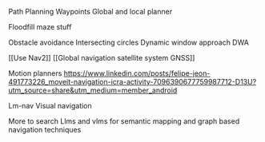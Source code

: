 Path Planning
Waypoints
Global and local planner

Floodfill maze stuff

Obstacle avoidance
Intersecting circles
Dynamic window approach DWA

[[Use Nav2]]
[[Global navigation satellite system GNSS]]

Motion planners
https://www.linkedin.com/posts/felipe-jeon-491773226_moveit-navigation-icra-activity-7096390677759987712-D13U?utm_source=share&utm_medium=member_android

Lm-nav
Visual navigation

More to search
Llms and vlms for semantic mapping and graph based navigation techniques